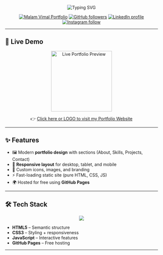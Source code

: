 <!-- Banner -->
<p align="center">
  <img src="https://readme-typing-svg.herokuapp.com?size=30&duration=3000&color=00F700&center=true&vCenter=true&width=900&lines=Welcome+to+My+Portfolio!;Built+with+HTML+%2B+CSS+%2B+JavaScript;Showcasing+My+Projects+%26+Skills;Clean+Design+%7C+Responsive+UI+%7C+Modern+Look" alt="Typing SVG" />
</p>

<!-- Social Links -->
<p align="center">
  <a href="https://vimalmalam.github.io"><img src="https://img.shields.io/badge/MalamVimal-Portfolio-brightgreen?labelColor=white" alt="Malam Vimal Portfolio"></a>
  <a href="https://github.com/VimalMalam"><img src="https://img.shields.io/github/followers/MalamVimal?style=social&label=github" alt="GitHub followers"></a>
  <a href="https://www.linkedin.com/in/vimal-malam"><img src="https://img.shields.io/badge/LinkedIn--blue?style=social&logo=linkedin" alt="LinkedIn profile"></a>
  <a href="https://instagram.com/v_m5146"><img src="https://img.shields.io/badge/Instagram--pink?style=social&logo=instagram" alt="Instagram follow"></a>
</p>

---

## 🚀 Live Demo  

<p align="center">
  <a href="https://vimalmalam.github.io" target="_blank">
    <img src="assets/MalamVimal.png" alt="Live Portfolio Preview" width="200" />
  </a>
</p>

<p align="center">
  👉 <a href="https://vimalmalam.github.io" target="_blank">Click here or LOGO to visit my Portfolio Website</a>
</p>

---

## ✨ Features

- 🖼️ Modern **portfolio design** with sections (About, Skills, Projects, Contact)  
- 📱 **Responsive layout** for desktop, tablet, and mobile  
- 🎨 Custom icons, images, and branding  
- ⚡ Fast-loading static site (pure HTML, CSS, JS)  
- 🌍 Hosted for free using **GitHub Pages**  

---

## 🛠 Tech Stack

<p align="center">
  <img src="https://skillicons.dev/icons?i=html,css,js,git,github" />
</p>

- **HTML5** – Semantic structure  
- **CSS3** – Styling + responsiveness  
- **JavaScript** – Interactive features  
- **GitHub Pages** – Free hosting  

---
